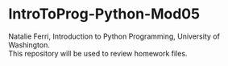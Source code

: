 # IntroToProg-Python-Mod05
Natalie Ferri, Introduction to Python Programming, University of Washington. <br/>
This repository will be used to review homework files.
